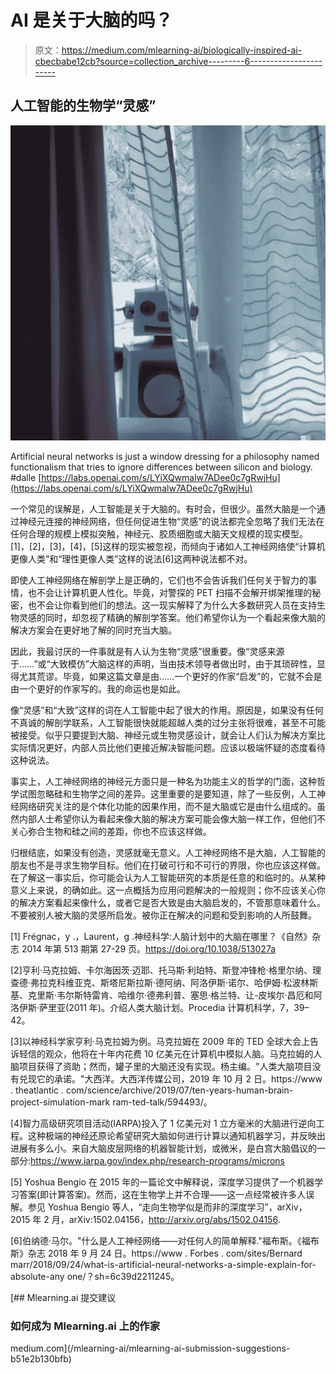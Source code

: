 # AI 是关于大脑的吗？

> 原文：<https://medium.com/mlearning-ai/biologically-inspired-ai-cbecbabe12cb?source=collection_archive---------6----------------------->

## 人工智能的生物学“灵感”

![](img/87785fce2b05520875009f3b715a3ccd.png)

Artificial neural networks is just a window dressing for a philosophy named functionalism that tries to ignore differences between silicon and biology. #dalle [https://labs.openai.com/s/LYiXQwmalw7ADee0c7gRwjHu](https://labs.openai.com/s/LYiXQwmalw7ADee0c7gRwjHu)

一个常见的误解是，人工智能是关于大脑的。有时会，但很少。虽然大脑是一个通过神经元连接的神经网络，但任何促进生物“灵感”的说法都完全忽略了我们无法在任何合理的规模上模拟突触，神经元、胶质细胞或大脑天文规模的现实模型。[1]，[2]，[3]，[4]，[5]这样的现实被忽视，而倾向于诸如人工神经网络使“计算机更像人类”和“理性更像人类”这样的说法[6]这两种说法都不对。

即使人工神经网络在解剖学上是正确的，它们也不会告诉我们任何关于智力的事情，也不会让计算机更人性化。毕竟，对警探的 PET 扫描不会解开绑架推理的秘密，也不会让你看到他们的想法。这一现实解释了为什么大多数研究人员在支持生物灵感的同时，却忽视了精确的解剖学答案。他们希望你认为一个看起来像大脑的解决方案会在更好地了解的同时充当大脑。

因此，我最讨厌的一件事就是有人认为生物“灵感”很重要。像“灵感来源于……”或“大致模仿”大脑这样的声明，当由技术领导者做出时，由于其琐碎性，显得尤其荒谬。毕竟，如果这篇文章是由……一个更好的作家“启发”的，它就不会是由一个更好的作家写的。我的命运也是如此。

像“灵感”和“大致”这样的词在人工智能中起了很大的作用。原因是，如果没有任何不真诚的解剖学联系，人工智能很快就能超越人类的过分主张将很难，甚至不可能被接受。似乎只要提到大脑、神经元或生物灵感设计，就会让人们认为解决方案比实际情况更好，内部人员比他们更接近解决智能问题。应该以极端怀疑的态度看待这种说法。

事实上，人工神经网络的神经元方面只是一种名为功能主义的哲学的门面，这种哲学试图忽略硅和生物学之间的差异。这里重要的是要知道，除了一些反例，人工神经网络研究关注的是个体化功能的因果作用，而不是大脑或它是由什么组成的。虽然内部人士希望你认为看起来像大脑的解决方案可能会像大脑一样工作，但他们不关心弥合生物和硅之间的差距，你也不应该这样做。

归根结底，如果没有创造，灵感就毫无意义。人工神经网络不是大脑，人工智能的朋友也不是寻求生物学目标。他们在打破可行和不可行的界限，你也应该这样做。在了解这一事实后，你可能会认为人工智能研究的本质是任意的和临时的。从某种意义上来说，的确如此。这一点概括为应用问题解决的一般规则；你不应该关心你的解决方案看起来像什么，或者它是否大致是由大脑启发的，不管那意味着什么。不要被别人被大脑的灵感所启发。被你正在解决的问题和受到影响的人所鼓舞。

[1] Frégnac，y .，Laurent，g .神经科学:人脑计划中的大脑在哪里？《自然》杂志 2014 年第 513 期第 27-29 页。https://doi.org/10.1038/513027a

[2]亨利·马克拉姆、卡尔海因茨·迈耶、托马斯·利珀特、斯登冲锋枪·格里尔纳、理查德·弗拉克科维亚克、斯塔尼斯拉斯·德阿纳、阿洛伊斯·诺尔、哈伊姆·松波林斯基、克里斯·韦尔斯特雷肯、哈维尔·德弗利普、塞思·格兰特、让-皮埃尔·昌厄和阿洛伊斯·萨里亚(2011 年)。介绍人类大脑计划。Procedia 计算机科学，7，39–42。

[3]以神经科学家亨利·马克拉姆为例。马克拉姆在 2009 年的 TED 全球大会上告诉轻信的观众，他将在十年内花费 10 亿美元在计算机中模拟人脑。马克拉姆的人脑项目获得了资助；然而，罐子里的大脑还没有实现。杨主编。"人类大脑项目没有兑现它的承诺。"大西洋。大西洋传媒公司，2019 年 10 月 2 日。https://www . theatlantic . com/science/archive/2019/07/ten-years-human-brain-project-simulation-mark ram-ted-talk/594493/。

[4]智力高级研究项目活动(IARPA)投入了 1 亿美元对 1 立方毫米的大脑进行逆向工程。这种极端的神经还原论希望研究大脑如何进行计算以通知机器学习，并反映出进展有多么小。来自大脑皮层网络的机器智能计划，或微米，是白宫大脑倡议的一部分:https://www.iarpa.gov/index.php/research-programs/microns

[5] Yoshua Bengio 在 2015 年的一篇论文中解释说，深度学习提供了一个机器学习答案(即计算答案)。然而，这在生物学上并不合理——这一点经常被许多人误解。参见 Yoshua Bengio 等人，“走向生物学似是而非的深度学习”，arXiv，2015 年 2 月，arXiv:1502.04156，http://arxiv.org/abs/1502.04156.

[6]伯纳德·马尔。"什么是人工神经网络——对任何人的简单解释."福布斯。《福布斯》杂志 2018 年 9 月 24 日。https://www . Forbes . com/sites/Bernard marr/2018/09/24/what-is-artificial-neural-networks-a-simple-explain-for-absolute-any one/？sh=6c39d2211245。

[](/mlearning-ai/mlearning-ai-submission-suggestions-b51e2b130bfb) [## Mlearning.ai 提交建议

### 如何成为 Mlearning.ai 上的作家

medium.com](/mlearning-ai/mlearning-ai-submission-suggestions-b51e2b130bfb)